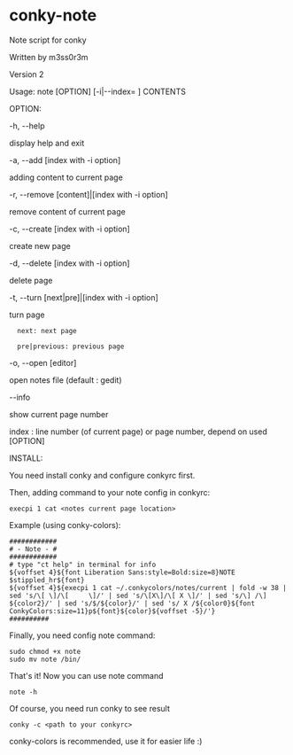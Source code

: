 # conky-note

Note script for conky

Written by m3ss0r3m

Version 2

Usage: note [OPTION] [-i|--index= <index>] CONTENTS

OPTION:

-h, --help

   display help and exit
      
-a, --add <content> [index with -i option]

   adding content to current page
      
-r, --remove [content]|[index with -i option]

   remove content of current page
      
-c, --create [index with -i option]

   create new page
  
-d, --delete [index with -i option]

   delete page
    
-t, --turn [next|pre]|[index with -i option]

   turn page
  
      next: next page
    
      pre|previous: previous page
  
-o, --open [editor]

   open notes file (default : gedit)
  
--info

   show current page number
  
index : line number (of current page) or page number, depend on used [OPTION]
      
      
INSTALL:

You need install conky and configure conkyrc first.

Then, adding command to your note config in conkyrc:

    execpi 1 cat <notes current page location>
    
Example (using conky-colors):


    ############
    # - Note - #
    ############
    # type "ct help" in terminal for info
    ${voffset 4}${font Liberation Sans:style=Bold:size=8}NOTE $stippled_hr${font}
    ${voffset 4}${execpi 1 cat ~/.conkycolors/notes/current | fold -w 38 | sed 's/\[ \]/\[     \]/' | sed 's/\[X\]/\[ X \]/' | sed 's/\] /\] ${color2}/' | sed 's/$/${color}/' | sed 's/ X /${color0}${font ConkyColors:size=11}p${font}${color}${voffset -5}/'}
    ##########
  

Finally, you need config note command:

    sudo chmod +x note
    sudo mv note /bin/

That's it! Now you can use note command

    note -h
    
Of course, you need run conky to see result

    conky -c <path to your conkyrc>
    
conky-colors is recommended, use it for easier life :)

